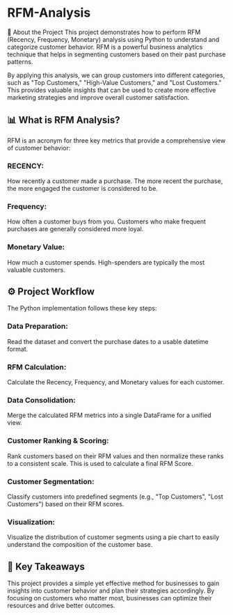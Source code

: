 # RFM-Analysis
📝 About the Project
This project demonstrates how to perform RFM (Recency, Frequency, Monetary) analysis using Python to understand and categorize customer behavior. RFM is a powerful business analytics technique that helps in segmenting customers based on their past purchase patterns.

By applying this analysis, we can group customers into different categories, such as "Top Customers," "High-Value Customers," and "Lost Customers." This provides valuable insights that can be used to create more effective marketing strategies and improve overall customer satisfaction.

## 📊 What is RFM Analysis?
RFM is an acronym for three key metrics that provide a comprehensive view of customer behavior:

### RECENCY: 
How recently a customer made a purchase. The more recent the purchase, the more engaged the customer is considered to be.

### Frequency: 
How often a customer buys from you. Customers who make frequent purchases are generally considered more loyal.

### Monetary Value: 
How much a customer spends. High-spenders are typically the most valuable customers.

## ⚙️ Project Workflow
The Python implementation follows these key steps:

### Data Preparation: 
Read the dataset and convert the purchase dates to a usable datetime format.

### RFM Calculation: 
Calculate the Recency, Frequency, and Monetary values for each customer.

### Data Consolidation: 
Merge the calculated RFM metrics into a single DataFrame for a unified view.

### Customer Ranking & Scoring: 
Rank customers based on their RFM values and then normalize these ranks to a consistent scale. This is used to calculate a final RFM Score.

### Customer Segmentation: 
Classify customers into predefined segments (e.g., "Top Customers", "Lost Customers") based on their RFM scores.

### Visualization:
Visualize the distribution of customer segments using a pie chart to easily understand the composition of the customer base.

## 🚀 Key Takeaways
This project provides a simple yet effective method for businesses to gain insights into customer behavior and plan their strategies accordingly. By focusing on customers who matter most, businesses can optimize their resources and drive better outcomes.
